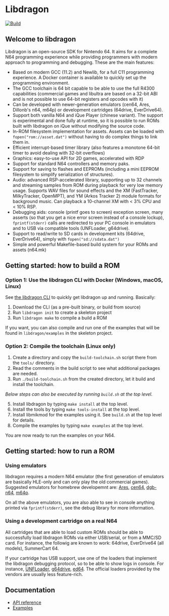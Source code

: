 # Libdragon

[![Build](https://github.com/DragonMinded/libdragon/actions/workflows/ci.yml/badge.svg?branch=trunk)](https://github.com/DragonMinded/libdragon/actions/workflows/ci.yml)

## Welcome to libdragon

Libdragon is an open-source SDK for Nintendo 64. It aims for a complete N64
programming experience while providing programmers with modern approach to
programming and debugging. These are the main features:

* Based on modern GCC (11.2) and Newlib, for a full C11 programming experience.
  A Docker container is available to quickly set up the programming environment.
* The GCC toolchain is 64 bit capable to be able to use the full R4300 capabilities
  (commercial games and libultra are based on a 32-bit ABI and is not possible
  to use 64-bit registers and opcodes with it)
* Can be developed with newer-generation emulators (cen64, Ares, Dillonb's n64,
  m64p) or development cartridges (64drive, EverDrive64).
* Support both vanilla N64 and iQue Player (chinese variant). The support is
  experimental and done fully at runtime, so it is possible to run ROMs built
  with libdragon on iQue without modifying the source code.
* In-ROM filesystem implementation for assets. Assets can be loaded with
  `fopen("rom://asset.dat")` without having to do complex things to link them in.
* Efficient interrupt-based timer library (also features a monotone 64-bit
  timer to avoid dealing with 32-bit overflows)
* Graphics: easy-to-use API for 2D games, accelerated with RDP
* Support for standard N64 controllers and memory paks.
* Support for saving to flashes and EEPROMs (including a mini EEPROM
  filesystem to simplify serialization of structures).
* Audio: advanced RSP-accelerated library, supporting up to 32 channels and
  streaming samples from ROM during playback for very low memory usage.
  Supports WAV files for sound effects and the XM (FastTracker, MilkyTracker,
  OpenMPT), and YM (Arkos Tracker 2) module formats for background music. 
  Can playback a 10-channel XM with < 3% CPU and < 10% RSP.
* Debugging aids: console (printf goes to screen) exception screen, many
  asserts (so that you get a nice error screen instead of a console lockup),
  `fprintf(stderr)` calls are redirected to your PC console in emulators
  and to USB via compatible tools (UNFLoader, g64drive).
* Support to read/write to SD cards in development kits (64drive, EverDrive64),
  simply with `fopen("sd://sdata.dat")`
* Simple and powerful Makefile-based build system for your ROMs and assets
  (n64.mk)

## Getting started: how to build a ROM

### Option 1: Use the libdragon CLI with Docker (Windows, macOS, Linux)

See [the libdragon CLI](https://github.com/anacierdem/libdragon-docker) to
quickly get libdragon up and running. Basically:

1. Download the CLI (as a pre-built binary, or build from source)
2. Run `libdragon init` to create a skeleton project
3. Run `libdragon make` to compile a build a ROM

If you want, you can also compile and run one of the examples that will
be found in `libdragon/examples` in the skeleton project.

### Option 2: Compile the toolchain (Linux only)

1. Create a directory and copy the `build-toolchain.sh` script there from the `tools/` directory.
2. Read the comments in the build script to see what additional packages are needed.
3. Run `./build-toolchain.sh` from the created directory, let it build and install the toolchain.

*Below steps can also be executed by running `build.sh` at the top level.*

5. Install libdragon by typing `make install` at the top level.
6. Install the tools by typing `make tools-install` at the top level.
7. Install libmikmod for the examples using it. See `build.sh` at the top level for details.
8. Compile the examples by typing `make examples` at the top level.

You are now ready to run the examples on your N64.

## Getting started: how to run a ROM

### Using emulators

libdragon requires a modern N64 emulator (the first generation of emulators
are basically HLE-only and can only play the old commercial games). Suggested
emulators for homebrew developemnt are: [Ares](https://ares-emulator.github.io),
[cen64](https://github.com/n64dev/cen64), [dgb-n64](https://github.com/Dillonb/n64),
[m64p](https://m64p.github.io).

On all the above emulators, you are also able to see in console anything printed
via `fprintf(stderr)`, see the debug library for more information.

### Using a development cartridge on a real N64

All cartridges that are able to load custom ROMs should be able to successfully
load libdragon ROMs via either USB/serial, or from a MMC/SD card. For instance,
the followig are known to work: 64drive, EverDrive64 (all models), SummerCart 64.

If your cartridge has USB support, use one of the loaders that implement the
libdragon debugging protocol, so to be able to show logs in console. For instance,
[UNFLoader](https://github.com/buu342/N64-UNFLoader), [g64drive](https://github.com/rasky/g64drive),
[ed64](https://github.com/anacierdem/ed64). The official loaders provided by
the vendors are usually less feature-rich.

## Documentation

 * [API reference](https://dragonminded.github.io/libdragon/ref/modules.html)
 * [Examples](https://github.com/DragonMinded/libdragon/tree/trunk/examples)
